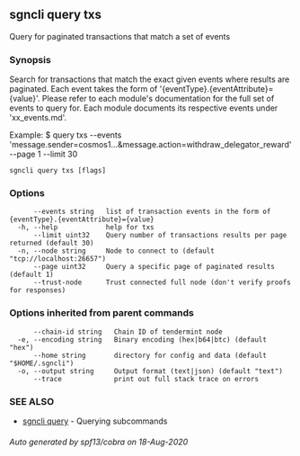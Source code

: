 ## sgncli query txs

Query for paginated transactions that match a set of events

### Synopsis

Search for transactions that match the exact given events where results are paginated.
Each event takes the form of '{eventType}.{eventAttribute}={value}'. Please refer
to each module's documentation for the full set of events to query for. Each module
documents its respective events under 'xx_events.md'.

Example:
$ <appcli> query txs --events 'message.sender=cosmos1...&message.action=withdraw_delegator_reward' --page 1 --limit 30

```
sgncli query txs [flags]
```

### Options

```
      --events string   list of transaction events in the form of {eventType}.{eventAttribute}={value}
  -h, --help            help for txs
      --limit uint32    Query number of transactions results per page returned (default 30)
  -n, --node string     Node to connect to (default "tcp://localhost:26657")
      --page uint32     Query a specific page of paginated results (default 1)
      --trust-node      Trust connected full node (don't verify proofs for responses)
```

### Options inherited from parent commands

```
      --chain-id string   Chain ID of tendermint node
  -e, --encoding string   Binary encoding (hex|b64|btc) (default "hex")
      --home string       directory for config and data (default "$HOME/.sgncli")
  -o, --output string     Output format (text|json) (default "text")
      --trace             print out full stack trace on errors
```

### SEE ALSO

* [sgncli query](sgncli_query.md)	 - Querying subcommands

###### Auto generated by spf13/cobra on 18-Aug-2020
